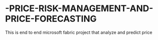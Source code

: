 # -PRICE-RISK-MANAGEMENT-AND-PRICE-FORECASTING
This is end to end microsoft fabric project that analyze and predict price  

